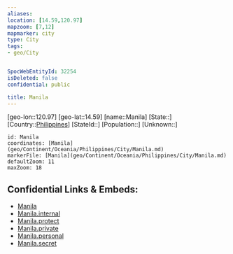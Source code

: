 ```yaml
---
aliases: 
location: [14.59,120.97]
mapzoom: [7,12] 
mapmarker: city 
type: City
tags:
- geo/City


SpocWebEntityId: 32254
isDeleted: false
confidential: public

title: Manila
---
```

[geo-lon::120.97]
[geo-lat::14.59]
[name::Manila]
[State::]
[Country::[Philippines](geo/Continent/Oceania/Philippines.md)]
[StateId::]
[Population::]
[Unknown::]


```leaflet
id: Manila
coordinates: [Manila](geo/Continent/Oceania/Philippines/City/Manila.md)
markerFile: [Manila](geo/Continent/Oceania/Philippines/City/Manila.md)
defaultZoom: 11 
maxZoom: 18
```


## Confidential Links & Embeds: 
- [Manila](../../../../../../_public/geo/Continent/Oceania/Philippines/City/Manila.md) 
- [Manila.internal](../../../../../../_internal/geo/Continent/Oceania/Philippines/City/Manila.internal.md) 
- [Manila.protect](../../../../../../_protect/geo/Continent/Oceania/Philippines/City/Manila.protect.md) 
- [Manila.private](../../../../../../_private/geo/Continent/Oceania/Philippines/City/Manila.private.md) 
- [Manila.personal](../../../../../../_personal/geo/Continent/Oceania/Philippines/City/Manila.personal.md) 
- [Manila.secret](../../../../../../_secret/geo/Continent/Oceania/Philippines/City/Manila.secret.md) 
